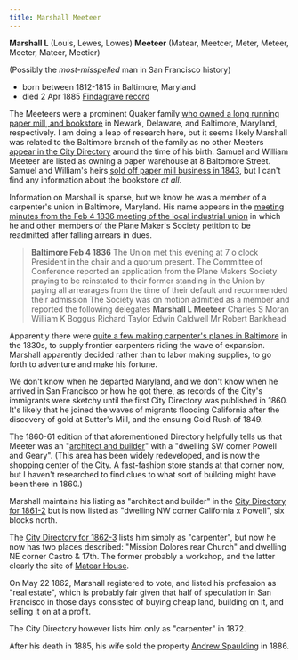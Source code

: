 ```yaml
---
title: Marshall Meeteer
---
```

**Marshall L** (Louis, Lewes, Lowes) **Meeteer** (Matear, Meetcer, Meter, Meteer, Meeter, Mateer, Meetier)

(Possibly the _most-misspelled_ man in San Francisco history)

- born between 1812-1815 in Baltimore, Maryland
- died 2 Apr 1885 [Findagrave record](https://www.findagrave.com/memorial/107723734/marshal-meteer)

The Meeteers were a prominent Quaker family [who owned a long running paper mill, and bookstore](http://mchhistory.blogspot.com/2010/06/meeteer-house.html) in Newark, Delaware, and Baltimore, Maryland, respectively. I am doing a leap of research here, but it seems likely Marshall was related to the Baltimore branch of the family as no other Meeters [appear in the City Directory](http://mdhistory.msa.maryland.gov/msa_sc5923/msa_sc5923_1_1/pdf/msa_sc5923_1_1_bwocr.pdf) around the time of his birth. Samuel and William Meeteer are listed as owning a paper warehouse at 8 Baltomore Street. Samuel and William's heirs [sold off paper mill business in 1843](http://mchhistory.blogspot.com/2011/11/curtis-paper-mill-meeteer-years.html), but I can't find any information about the bookstore _at all_.

Information on Marshall is sparse, but we know he was a member of a carpenter's union in Baltimore, Maryland. His name appears in the [meeting minutes from the Feb 4 1836 meeting of the local industrial union](https://www.google.com/books/edition/A_Documentary_History_of_American_Indust/u7GKsyM5LIoC?hl=en&gbpv=1&pg=PA113&printsec=frontcover) in which he and other members of the Plane Maker's Society petition to be readmitted after falling arrears in dues.

> **Baltimore Feb 4 1836**
> The Union met this evening at 7 o clock President in the chair and a quorum present. The Committee of Conference reported an application from the Plane Makers Society praying to be reinstated to their former standing in the Union by paying all arrearages from the time of their default and recommended their admission The Society was on motion admitted as a member and reported the following delegates **Marshall L Meeteer** Charles S Moran William K Boggus Richard Taylor Edwin Caldwell Mr Robert Bankhead

Apparently there were [quite a few making carpenter's planes in Baltimore](https://swingleydev.com/ot/get/34078/thread/) in the 1830s, to supply frontier carpenters riding the wave of expansion. Marshall apparently decided rather than to labor making supplies, to go forth to adventure and make his fortune.

We don't know when he departed Maryland, and we don't know when he arrived in San Francisco or how he got there, as records of the City's immigrants were sketchy until the first City Directory was published in 1860. It's likely that he joined the waves of migrants flooding California after the discovery of gold at Sutter's Mill, and the ensuing Gold Rush of 1849.

The 1860-61 edition of that aforementioned Directory helpfully tells us that Meeter was an "[architect and builder](https://www.familysearch.org/ark:/61903/3:1:3QHV-V3DB-267D?cc=3754697&personaUrl=%2Fark%3A%2F61903%2F1%3A1%3A6ZQH-VPNJ)" with a "dwelling SW corner Powell and Geary".  (This area has been widely redeveloped, and is now the shopping center of the City. A fast-fashion store stands at that corner now, but I haven't researched to find clues to what sort of building might have been there in 1860.)

Marshall maintains his listing as "architect and builder" in the [City Directory for 1861-2](https://www.familysearch.org/ark:/61903/3:1:3QHV-V3DB-21LP?cc=3754697&personaUrl=%2Fark%3A%2F61903%2F1%3A1%3A6Z3M-8HD4) but is now listed as "dwelling NW corner California x Powell", six blocks north.

The [City Directory for 1862-3](https://www.familysearch.org/ark:/61903/3:1:3QHV-J3DB-2GHB?cc=3754697&personaUrl=%2Fark%3A%2F61903%2F1%3A1%3A6Z9K-SLMM) lists him simply as "carpenter", but now he now has two places described: "Mission Dolores rear Church" and dwelling NE corner Castro & 17th. The former probably a workshop, and the latter clearly the site of [Matear House](/buildings/matear-house/).

On May 22 1862, Marshall registered to vote, and listed his profession as "real estate", which is probably fair given that half of speculation in San Francisco in those days consisted of buying cheap land, building on it, and selling it on at a profit.

The City Directory however lists him only as "carpenter"  in 1872.


After his death in 1885, his wife sold the property [Andrew Spaulding](/people/spaulding/) in 1886.
